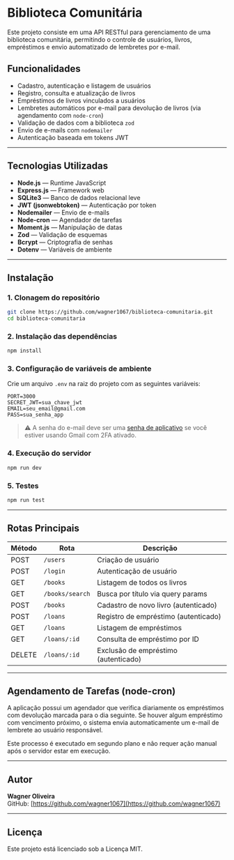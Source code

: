 # Biblioteca Comunitária

Este projeto consiste em uma API RESTful para gerenciamento de uma biblioteca comunitária, permitindo o controle de usuários, livros, empréstimos e envio automatizado de lembretes por e-mail.

## Funcionalidades

- Cadastro, autenticação e listagem de usuários
- Registro, consulta e atualização de livros
- Empréstimos de livros vinculados a usuários
- Lembretes automáticos por e-mail para devolução de livros (via agendamento com `node-cron`)
- Validação de dados com a biblioteca `zod`
- Envio de e-mails com `nodemailer`
- Autenticação baseada em tokens JWT

---

## Tecnologias Utilizadas

- **Node.js** — Runtime JavaScript
- **Express.js** — Framework web
- **SQLite3** — Banco de dados relacional leve
- **JWT (jsonwebtoken)** — Autenticação por token
- **Nodemailer** — Envio de e-mails
- **Node-cron** — Agendador de tarefas
- **Moment.js** — Manipulação de datas
- **Zod** — Validação de esquemas
- **Bcrypt** — Criptografia de senhas
- **Dotenv** — Variáveis de ambiente

---

## Instalação

### 1. Clonagem do repositório

```bash
git clone https://github.com/wagner1067/biblioteca-comunitaria.git
cd biblioteca-comunitaria
```

### 2. Instalação das dependências

```bash
npm install
```

### 3. Configuração de variáveis de ambiente

Crie um arquivo `.env` na raiz do projeto com as seguintes variáveis:

```env
PORT=3000
SECRET_JWT=sua_chave_jwt
EMAIL=seu_email@gmail.com
PASS=sua_senha_app
```

> ⚠️ A senha do e-mail deve ser uma [senha de aplicativo](https://support.google.com/accounts/answer/185833) se você estiver usando Gmail com 2FA ativado.

### 4. Execução do servidor

```bash
npm run dev
```

### 5. Testes

```bash
npm run test
```

---

## Rotas Principais

| Método | Rota           | Descrição                                   |
|--------|----------------|---------------------------------------------|
| POST   | `/users`       | Criação de usuário                          |
| POST   | `/login`       | Autenticação de usuário                     |
| GET    | `/books`       | Listagem de todos os livros                 |
| GET    | `/books/search`| Busca por título via query params           |
| POST   | `/books`       | Cadastro de novo livro (autenticado)        |
| POST   | `/loans`       | Registro de empréstimo (autenticado)        |
| GET    | `/loans`       | Listagem de empréstimos                     |
| GET    | `/loans/:id`   | Consulta de empréstimo por ID               |
| DELETE | `/loans/:id`   | Exclusão de empréstimo (autenticado)        |

---

## Agendamento de Tarefas (node-cron)

A aplicação possui um agendador que verifica diariamente os empréstimos com devolução marcada para o dia seguinte. Se houver algum empréstimo com vencimento próximo, o sistema envia automaticamente um e-mail de lembrete ao usuário responsável.

Este processo é executado em segundo plano e não requer ação manual após o servidor estar em execução.

---

## Autor

**Wagner Oliveira**  
GitHub: [https://github.com/wagner1067](https://github.com/wagner1067)

---

## Licença

Este projeto está licenciado sob a Licença MIT.
